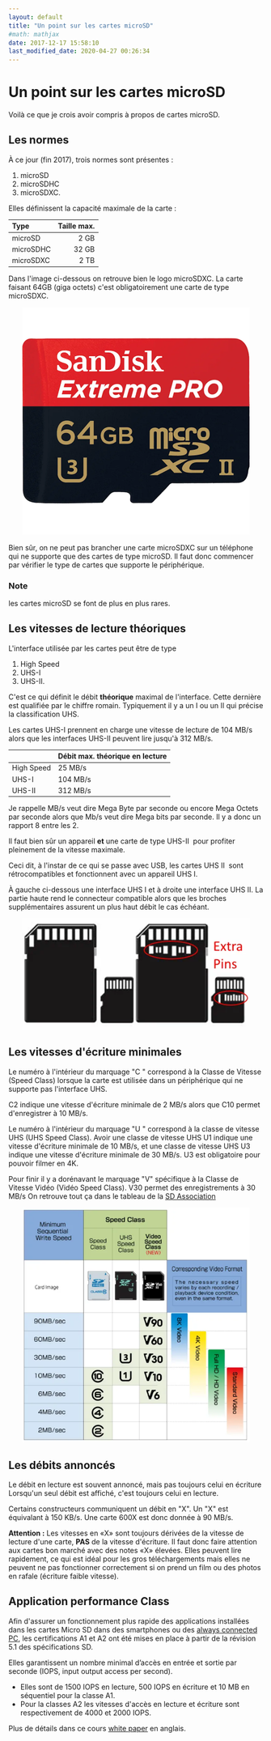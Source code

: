 ```yaml
---
layout: default
title: "Un point sur les cartes microSD"
#math: mathjax
date: 2017-12-17 15:58:10
last_modified_date: 2020-04-27 00:26:34
---
```


# Un point sur les cartes microSD


Voilà ce que je crois avoir compris à propos de cartes microSD.

## Les normes

À ce jour (fin 2017), trois normes sont présentes : 
1. microSD
1. microSDHC 
1. microSDXC.

Elles définissent la capacité maximale de la carte :

| Type      | Taille max. |
|:--------- | -----------:|
| microSD   |  2 GB       |
| microSDHC | 32 GB       |
| microSDXC |  2 TB       |

Dans l'image ci-dessous on retrouve bien le logo microSDXC. La carte faisant 64GB (giga octets) c'est obligatoirement une carte de type microSDXC.

<div align="center">
<img src="./assets/ExtremePRO_microSDHC-II_U3_64GB.webp" alt="" width="450" loading="lazy"/>
</div>


Bien sûr, on ne peut pas brancher une carte microSDXC sur un téléphone qui ne supporte que des cartes de type microSD. Il faut donc commencer par vérifier le type de cartes que supporte le périphérique. 

### Note
les cartes microSD se font de plus en plus rares.




## Les vitesses de lecture théoriques

L'interface utilisée par les cartes peut être de type 
1. High Speed
1. UHS-I 
1. UHS-II. 

C'est ce qui définit le débit **théorique** maximal de l'interface. Cette dernière est qualifiée par le chiffre romain. Typiquement il y a un I ou un II qui précise la classification UHS. 

Les cartes UHS-I prennent en charge une vitesse de lecture de 104 MB/s alors que les interfaces UHS-II peuvent lire jusqu'à 312 MB/s.

|            | Débit max. théorique en lecture |
| ---------- | ------------------------------- |
| High Speed | 25 MB/s                         |
| UHS-I      | 104 MB/s                        |
| UHS-II     | 312 MB/s                        |

Je rappelle MB/s veut dire Mega Byte par seconde ou encore Mega Octets par seconde alors que Mb/s veut dire Mega bits par seconde. Il y a donc un rapport 8 entre les 2.

Il faut bien sûr un appareil **et** une carte de type UHS-II  pour profiter pleinement de la vitesse maximale. 

Ceci dit, à l'instar de ce qui se passe avec USB, les cartes UHS II  sont rétrocompatibles et fonctionnent avec un appareil UHS I.

À gauche ci-dessous une interface UHS I et à droite une interface UHS II. La partie haute rend le connecteur compatible alors que les broches supplémentaires assurent un plus haut débit le cas échéant.


<div align="center">
<img src="./assets/pinout.webp" alt="" width="450" loading="lazy"/>
</div>



## Les vitesses d'écriture minimales

Le numéro à l'intérieur du marquage "C " correspond à la Classe de Vitesse (Speed Class) lorsque la carte est utilisée dans un périphérique qui ne supporte pas l'interface UHS. 

C2 indique une vitesse d'écriture minimale de 2 MB/s alors que C10 permet d'enregistrer à 10 MB/s.

Le numéro à l'intérieur du marquage "U " correspond à la classe de vitesse UHS (UHS Speed Class). Avoir une classe de vitesse UHS U1 indique une vitesse d'écriture minimale de 10 MB/s, et une classe de vitesse UHS U3 indique une vitesse d'écriture minimale de 30 MB/s. U3 est obligatoire pour pouvoir filmer en 4K.

Pour finir il y a dorénavant le marquage "V" spécifique à la Classe de Vitesse Vidéo (Vidéo Speed Class). V30 permet des enregistrements à 30 MB/s
On retrouve tout ça dans le tableau de la [SD Association](https://www.sdcard.org/index.html)


<div align="center">
<img src="./assets/SD-Speed-Class.webp" alt="" width="450" loading="lazy"/>
</div>





## Les débits annoncés

Le débit en lecture est souvent annoncé, mais pas toujours celui en écriture Lorsqu'un seul débit est affiché, c'est toujours celui en lecture.

Certains constructeurs communiquent un débit en "X". Un "X" est équivalant à 150 KB/s. Une carte 600X est donc donnée à 90 MB/s.

**Attention :** Les vitesses en «X» sont toujours dérivées de la vitesse de lecture d'une carte, **PAS** de la vitesse d'écriture. Il faut donc faire attention aux cartes bon marché avec des notes «X» élevées. Elles peuvent lire rapidement, ce qui est idéal pour les gros téléchargements mais elles ne peuvent ne pas fonctionner correctement si on prend un film ou des photos en rafale (écriture faible vitesse).





## Application performance Class

Afin d'assurer un fonctionnement plus rapide des applications installées dans les cartes Micro SD dans des smartphones ou des [always connected PC](https://youtu.be/Rd7R9G1An3s), les certifications A1 et A2 ont été mises en place à partir de la révision 5.1 des spécifications SD. 

Elles garantissent un nombre minimal d’accès en entrée et sortie par seconde (IOPS, input output access per second). 
* Elles sont de 1500 IOPS en lecture, 500 IOPS en écriture et 10 MB en séquentiel pour la classe A1. 
* Pour la classes A2 les vitesses d'accès en lecture et écriture sont respectivement de 4000 et 2000 IOPS. 

Plus de détails dans ce cours [white paper](https://www.google.com/url?q=https://www.sdcard.org/downloads/pls/latest_whitepapers/Application_Peformance_Class_White_Paper.pdf&sa=U&ved=0ahUKEwjNveO6n5HYAhVDYVAKHZSTBCUQFggHMAE&client=internal-uds-cse&cx=016669442993988930814:vtyt4shdoyi&usg=AOvVaw1cnWsDVHN3JIDL8-LZKlUb) en anglais.